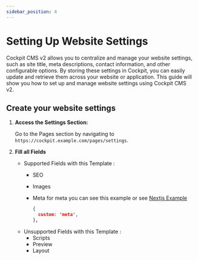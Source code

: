 ```yaml
---
sidebar_position: 4
---
```


# Setting Up Website Settings

Cockpit CMS v2 allows you to centralize and manage your website settings, such as site title, meta descriptions, contact information, and other configurable options. By storing these settings in Cockpit, you can easily update and retrieve them across your website or application. This guide will show you how to set up and manage website settings using Cockpit CMS v2.

## Create your website settings

1.  **Access the Settings Section:**
    
    Go to the Pages section by navigating to `https://cockpit.example.com/pages/settings`.

2.  **Fill all Fields**

    -   Supported Fields with this Template :
        -   SEO
        -   Images
        -   Meta
            for meta you can see this example or see [Nextjs Example](https://nextjs.org/docs/app/api-reference/functions/generate-metadata#other)

            ```json title="meta field example"
            {
              custom: 'meta',
            },
            ```
    -   Unsupported Fields with this Template :
        -   Scripts
        -   Preview
        -   Layout
